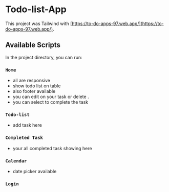 # Todo-list-App

This project was Tailwind with [https://to-do-apps-97.web.app/](https://to-do-apps-97.web.app/).

## Available Scripts

In the project directory, you can run:

### `Home`
* all are responsive 
* show todo list on table
* also footer available 
* you can edit on your task or delete .
* you can select to complete the task
### `Todo-list`
* add task here
### `Completed Task`
* your all completed task showing here
### `Calendar`
* date picker available
### `Login`

